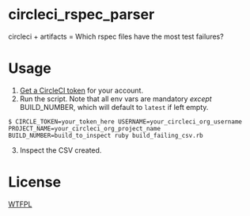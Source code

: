 # circleci_rspec_parser
circleci + artifacts = Which rspec files have the most test failures?

# Usage

1. [Get a CircleCI token](https://circleci.com/docs/api/#authentication) for your account.
2. Run the script. Note that all env vars are mandatory _except_ BUILD_NUMBER,
   which will default to `latest` if left empty.

`$ CIRCLE_TOKEN=your_token_here USERNAME=your_circleci_org_username PROJECT_NAME=your_circleci_org_project_name BUILD_NUMBER=build_to_inspect ruby build_failing_csv.rb`

3. Inspect the CSV created.


# License

[WTFPL](http://www.wtfpl.net/)
